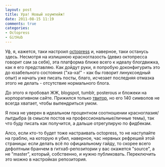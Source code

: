 ```yaml
---
layout: post
title: Ура! Новый хоумпейж!
date: 2011-08-15 11:19
comments: true
categories:
- Octopress
- GitHub
---
```


Уф, я, кажется, таки настроил [octopress](http://octopress.org/ "Octopress: A blogging framework for hackers.") и, наверное, таки останусь здесь.
Несмотря на излишнюю красноглазость (девиз октопресса говорит сам за себя), эта платформа ближе всего к идеалу блогдвижка, как я его представляю.
Как дойдут руки, я попробую доконфигурить это до юзабельного состояния ("ха-ха!" - как бы говорит линуксоедный опыт) и начать уже писать посты, 
благо, исчезает последняя отмазка этого не делать - отсутствие нормального блога.

<!--more-->

До этого я пробовал ЖЖ, blogspot, tumblr, posterous и бложеки на корпоративном сайте. Прижился только [твитор](http://twitter.com/digal), 
но его 140 символов не всегда хватает, чтобы выпендриться умом.

Я пока не уверен в идеальном процентном соотношении красноглазия/лытдыбра (в смысле постов на профессиональные/личные темы), так что буду писать 
как получится, а дальше отрегулирую по фидбекам.  

Алсо, если кто-то будет тоже настраивать octopress, то не наступайте на граблю, на которую я убил, наверное, час нервных рефрешей этой страницы: 
если делать всё по официальному гайду, то скорее всего дефолтным бранчем в гитхаб-репозитории у вас окажется "source", а не "master", который, 
собственно, и нужно публиковать. Переключить это можно в настройках репозитория.

